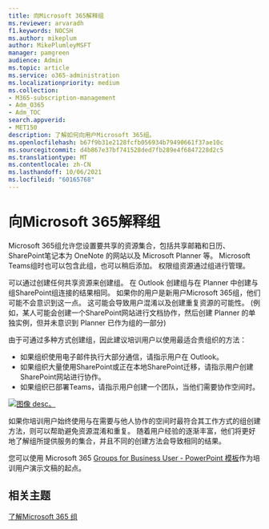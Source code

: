 ```yaml
---
title: 向Microsoft 365解释组
ms.reviewer: arvaradh
f1.keywords: NOCSH
ms.author: mikeplum
author: MikePlumleyMSFT
manager: pamgreen
audience: Admin
ms.topic: article
ms.service: o365-administration
ms.localizationpriority: medium
ms.collection:
- M365-subscription-management
- Adm_O365
- Adm_TOC
search.appverid:
- MET150
description: 了解如何向用户Microsoft 365组。
ms.openlocfilehash: b67f9b31e2128fcfb056934b79490661f37ae10c
ms.sourcegitcommit: d4b867e37bf741528ded7fb289e4f6847228d2c5
ms.translationtype: MT
ms.contentlocale: zh-CN
ms.lasthandoff: 10/06/2021
ms.locfileid: "60165768"
---
```

# <a name="explaining-microsoft-365-groups-to-your-users"></a>向Microsoft 365解释组

Microsoft 365组允许您设置要共享的资源集合，包括共享邮箱和日历、SharePoint笔记本为 OneNote 的网站以及 Microsoft Planner 等。 Microsoft Teams组时也可以包含此组，也可以稍后添加。 权限组资源通过组进行管理。

可以通过创建任何共享资源来创建组。 在 Outlook 创建组与在 Planner 中创建与组SharePoint组连接的结果相同。 如果你的用户是新用户Microsoft 365组，他们可能不会意识到这一点。 这可能会导致用户混淆以及创建重复资源的可能性。  (例如，某人可能会创建一个SharePoint网站进行文档协作，然后创建 Planner 的单独实例，但并未意识到 Planner 已作为组的一部分) 

由于可通过多种方式创建组，因此建议培训用户以使用最适合贵组织的方法：

- 如果组织使用电子邮件执行大部分通信，请指示用户在 Outlook。
- 如果组织大量使用SharePoint或正在本地SharePoint迁移，请指示用户创建SharePoint网站进行协作。
- 如果组织已部署Teams，请指示用户创建一个团队，当他们需要协作空间时。

[![图像 desc。 ](../../media/03.png) ](../../media/03.png#lightbox)

如果你培训用户始终使用与在需要与他人协作的空间时最符合其工作方式的组创建方法，则可以帮助避免资源混淆和重复。 随着用户经验的逐渐丰富，他们将更好地了解组所提供服务的集合，并且不同的创建方法会导致相同的结果。

您可以使用 Microsoft 365 [Groups for Business User - PowerPoint 模板](https://www.microsoft.com/download/details.aspx?id=102396)作为培训用户演示文稿的起点。

## <a name="related-topics"></a>相关主题

[了解Microsoft 365 组](https://support.microsoft.com/office/b565caa1-5c40-40ef-9915-60fdb2d97fa2)
